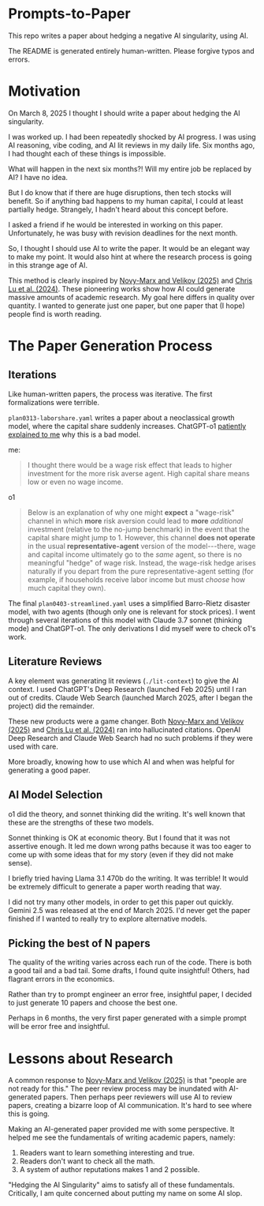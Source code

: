 # Prompts-to-Paper

This repo writes a paper about hedging a negative AI singularity, using AI.

The README is generated entirely human-written. Please forgive typos and errors.

# Motivation

On March 8, 2025 I thought I should write a paper about hedging the AI singularity.

I was worked up.  I had been repeatedly shocked by AI progress. I was using AI reasoning, vibe coding, and AI lit reviews in my daily life. Six months ago, I had thought each of these things is impossible.

What will happen in the next six months?! Will my entire job be replaced by AI? I have no idea. 

But I do know that if there are huge disruptions, then tech stocks will benefit. So if anything bad happens to my human capital, I could at least partially hedge. Strangely, I hadn't heard about this concept before.

I asked a friend if he would be interested in working on this paper. Unfortunately, he was busy with revision deadlines for the next month. 

So, I thought I should use AI to write the paper. It would be an elegant way to make my point. It would also hint at where the research process is going in this strange age of AI.

This method is clearly inspired by [Novy-Marx and Velikov (2025)](https://www.nber.org/papers/w33363)  and [Chris Lu et al. (2024)](https://arxiv.org/abs/2408.06292). These pioneering works show how AI could generate massive amounts of academic research. My goal here differs in quality over quantity. I wanted to generate just one paper, but one paper that (I hope) people find is worth reading.

# The Paper Generation Process

## Iterations

Like human-written papers, the process was iterative. The first formalizations were terrible. 

`plan0313-laborshare.yaml` writes a paper about a neoclassical growth model, where the capital share suddenly increases. ChatGPT-o1 [patiently explained to me](https://chatgpt.com/share/67ee989a-50b4-800d-842f-ab71d2424c53) why this is a bad model.

me:
 > I thought there would be a wage risk effect that leads to higher investment for the more risk averse agent. High capital share means low or even no wage income.

o1
> Below is an explanation of why one might **expect** a "wage-risk" channel in which **more** risk aversion could lead to **more** *additional* investment (relative to the no-jump benchmark) in the event that the capital share might jump to 1. However, this channel **does not operate** in the usual **representative-agent** version of the model---there, wage and capital income ultimately go to the *same* agent, so there is no meaningful "hedge" of wage risk. Instead, the wage-risk hedge arises naturally if you depart from the pure representative-agent setting (for example, if households receive labor income but must *choose* how much capital they own).

The final `plan0403-streamlined.yaml` uses a simplified Barro-Rietz disaster model, with two agents (though only one is relevant for stock prices). I went through several iterations of this model with Claude 3.7 sonnet (thinking mode) and ChatGPT-o1. The only derivations I did myself were to check o1's work.

## Literature Reviews

A key element was generating lit reviews (`./lit-context`) to give the AI context. I used ChatGPT's Deep Research (launched Feb 2025) until I ran out of credits. Claude Web Search (launched March 2025, after I began the project) did the remainder.

These new products were a game changer. Both [Novy-Marx and Velikov (2025)](https://www.nber.org/papers/w33363)  and [Chris Lu et al. (2024)](https://arxiv.org/abs/2408.06292) ran into hallucinated citations. OpenAI Deep Research and Claude Web Search had no such problems if they were used with care. 

More broadly, knowing how to use which AI and when was helpful for generating a good paper. 

## AI Model Selection 

o1 did the theory, and sonnet thinking did the writing. It's well known that these are the strengths of these two models. 

Sonnet thinking is OK at economic theory. But I found that it was not assertive enough. It led me down wrong paths because it was too eager to come up with some ideas that for my story (even if they did not make sense).  

I briefly tried having Llama 3.1 470b do the writing. It was terrible! It would be extremely difficult to generate a paper worth reading that way. 

I did not try many other models, in order to get this paper out quickly. Gemini 2.5 was released at the end of March 2025. I'd never get the paper finished if I wanted to really try to explore alternative models. 

## Picking the best of N papers

The quality of the writing varies across each run of the code. There is both a good tail and a bad tail. Some drafts, I found quite insightful! Others, had flagrant errors in the economics. 

Rather than try to prompt engineer an error free, insightful paper, I decided to just generate 10 papers and choose the best one. 

Perhaps in 6 months, the very first paper generated with a simple prompt will be error free and insightful. 

# Lessons about Research 

A common response to [Novy-Marx and Velikov (2025)](https://www.nber.org/papers/w33363) is that "people are not ready for this." The peer review process may be inundated with AI-generated papers. Then perhaps peer reviewers will use AI to review papers, creating a bizarre loop of AI communication. It's hard to see where this is going.

Making an AI-generated paper provided me with some perspective. It helped me see the fundamentals of writing academic papers, namely:

1. Readers want to learn something interesting and true.
2. Readers don't want to check all the math.
3. A system of author reputations makes 1 and 2 possible.

"Hedging the AI Singularity" aims to satisfy all of these fundamentals. Critically, I am quite concerned about putting my name on some AI slop. 